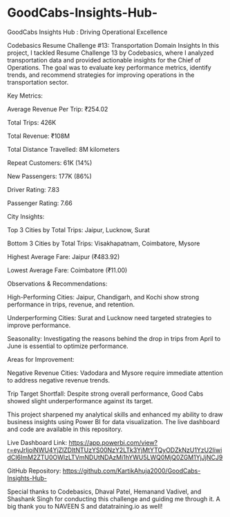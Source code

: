 # GoodCabs-Insights-Hub-
GoodCabs Insights Hub : Driving Operational Excellence 

Codebasics Resume Challenge #13: Transportation Domain Insights
In this project, I tackled Resume Challenge 13 by Codebasics, where I analyzed transportation data and provided actionable insights for the Chief of Operations. The goal was to evaluate key performance metrics, identify trends, and recommend strategies for improving operations in the transportation sector.

Key Metrics:

Average Revenue Per Trip: ₹254.02

Total Trips: 426K

Total Revenue: ₹108M

Total Distance Travelled: 8M kilometers

Repeat Customers: 61K (14%)

New Passengers: 177K (86%)

Driver Rating: 7.83

Passenger Rating: 7.66

City Insights:

Top 3 Cities by Total Trips: Jaipur, Lucknow, Surat

Bottom 3 Cities by Total Trips: Visakhapatnam, Coimbatore, Mysore

Highest Average Fare: Jaipur (₹483.92)

Lowest Average Fare: Coimbatore (₹11.00)

Observations & Recommendations:

High-Performing Cities: Jaipur, Chandigarh, and Kochi show strong performance in trips, revenue, and retention.

Underperforming Cities: Surat and Lucknow need targeted strategies to improve performance.

Seasonality: Investigating the reasons behind the drop in trips from April to June is essential to optimize performance.

Areas for Improvement:

Negative Revenue Cities: Vadodara and Mysore require immediate attention to address negative revenue trends.

Trip Target Shortfall: Despite strong overall performance, Good Cabs showed slight underperformance against its target.

This project sharpened my analytical skills and enhanced my ability to draw business insights using Power BI for data visualization. The live dashboard and code are available in this repository.

Live Dashboard Link: https://app.powerbi.com/view?r=eyJrIjoiNWU4YjZlZDItNTUzYS00NzY2LTk3YjMtYTQyODZkNzU1YzU2IiwidCI6ImM2ZTU0OWIzLTVmNDUtNDAzMi1hYWU5LWQ0MjQ0ZGM1YjJjNCJ9

GitHub Repository: https://github.com/KartikAhuja2000/GoodCabs-Insights-Hub-

Special thanks to Codebasics, Dhaval Patel, Hemanand Vadivel, and Shashank Singh for conducting this challenge and guiding me through it. A big thank you to NAVEEN S and datatraining.io as well!

